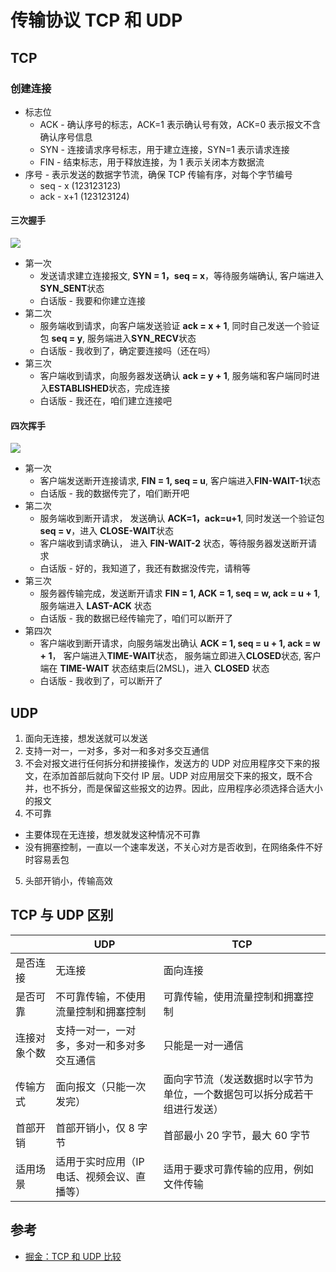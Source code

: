 # 传输协议 TCP 和 UDP

## TCP

### 创建连接

- 标志位
  - ACK - 确认序号的标志，ACK=1 表示确认号有效，ACK=0 表示报文不含确认序号信息
  - SYN - 连接请求序号标志，用于建立连接，SYN=1 表示请求连接
  - FIN - 结束标志，用于释放连接，为 1 表示关闭本方数据流
- 序号 - 表示发送的数据字节流，确保 TCP 传输有序，对每个字节编号
  - seq - x (123123123)
  - ack - x+1 (123123124)

#### 三次握手

![](https://img-blog.csdnimg.cn/20200624102940552.png?x-oss-process=image/watermark,type_ZmFuZ3poZW5naGVpdGk,shadow_10,text_aHR0cHM6Ly9ibG9nLmNzZG4ubmV0L3FxMTE1NDQ3OTg5Ng==,size_16,color_FFFFFF,t_70#pic_center#crop=0&crop=0&crop=1&crop=1&height=293&id=OskIG&originHeight=409&originWidth=652&originalType=binary&ratio=1&rotation=0&showTitle=false&status=done&style=none&title=&width=467)

- 第一次
  - 发送请求建立连接报文, **SYN = 1，seq = x**，等待服务端确认, 客户端进入 **SYN_SENT**状态
  - 白话版 - 我要和你建立连接
- 第二次
  - 服务端收到请求，向客户端发送验证 **ack = x + 1**, 同时自己发送一个验证包 **seq = y**, 服务端进入**SYN_RECV**状态
  - 白话版 - 我收到了，确定要连接吗（还在吗）
- 第三次
  - 客户端收到请求，向服务器发送确认 **ack = y + 1**, 服务端和客户端同时进入**ESTABLISHED**状态，完成连接
  - 白话版 - 我还在，咱们建立连接吧

#### 四次挥手

![](https://img-blog.csdnimg.cn/20200624102940599.png?x-oss-process=image/watermark,type_ZmFuZ3poZW5naGVpdGk,shadow_10,text_aHR0cHM6Ly9ibG9nLmNzZG4ubmV0L3FxMTE1NDQ3OTg5Ng==,size_16,color_FFFFFF,t_70#pic_center#crop=0&crop=0&crop=1&crop=1&id=CHaOf&originHeight=463&originWidth=668&originalType=binary&ratio=1&rotation=0&showTitle=false&status=done&style=none&title=)

- 第一次
  - 客户端发送断开连接请求, **FIN = 1, seq = u**, 客户端进入**FIN-WAIT-1**状态
  - 白话版 - 我的数据传完了，咱们断开吧
- 第二次
  - 服务端收到断开请求， 发送确认 **ACK=1，ack=u+1**, 同时发送一个验证包 **seq = v**，进入 **CLOSE-WAIT**状态
  - 客户端收到请求确认， 进入 **FIN-WAIT-2** 状态，等待服务器发送断开请求
  - 白话版 - 好的，我知道了，我还有数据没传完，请稍等
- 第三次
  - 服务器传输完成，发送断开请求 **FIN = 1, ACK = 1, seq = w, ack = u + 1**,   服务端进入 **LAST-ACK** 状态
  - 白话版 - 我的数据已经传输完了，咱们可以断开了
- 第四次
  - 客户端收到断开请求，向服务端发出确认 **ACK = 1, seq = u + 1, ack = w + 1**， 客户端进入**TIME-WAIT**状态， 服务端立即进入**CLOSED**状态, 客户端在 **TIME-WAIT** 状态结束后(2MSL)，进入 **CLOSED** 状态
  - 白话版 - 我收到了，可以断开了

## UDP

1. 面向无连接，想发送就可以发送
2. 支持一对一，一对多，多对一和多对多交互通信
3. 不会对报文进行任何拆分和拼接操作，发送方的 UDP 对应用程序交下来的报文，在添加首部后就向下交付 IP 层。UDP 对应用层交下来的报文，既不合并，也不拆分，而是保留这些报文的边界。因此，应用程序必须选择合适大小的报文
4. 不可靠

- 主要体现在无连接，想发就发这种情况不可靠
- 没有拥塞控制，一直以一个速率发送，不关心对方是否收到，在网络条件不好时容易丢包

5. 头部开销小，传输高效

## TCP 与 UDP 区别

|              | UDP                                         | TCP                                                                      |
| ------------ | ------------------------------------------- | ------------------------------------------------------------------------ |
| 是否连接     | 无连接                                      | 面向连接                                                                 |
| 是否可靠     | 不可靠传输，不使用流量控制和拥塞控制        | 可靠传输，使用流量控制和拥塞控制                                         |
| 连接对象个数 | 支持一对一，一对多，多对一和多对多交互通信  | 只能是一对一通信                                                         |
| 传输方式     | 面向报文（只能一次发完）                    | 面向字节流（发送数据时以字节为单位，一个数据包可以拆分成若干组进行发送） |
| 首部开销     | 首部开销小，仅 8 字节                       | 首部最小 20 字节，最大 60 字节                                           |
| 适用场景     | 适用于实时应用（IP 电话、视频会议、直播等） | 适用于要求可靠传输的应用，例如文件传输                                   |

## 参考

- [掘金：TCP 和 UDP 比较](https://juejin.cn/post/6844903800336023560#heading-12)
